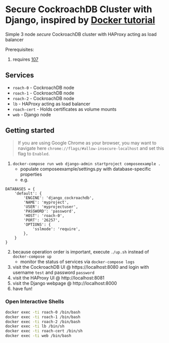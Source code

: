 # Secure CockroachDB Cluster with Django, inspired by [Docker tutorial](https://docs.docker.com/compose/django/)
Simple 3 node *secure* CockroachDB cluster with HAProxy acting as load balancer

Prerequisites:
1. requires [107](https://github.com/cockroachdb/django-cockroachdb/issues/107)

## Services
* `roach-0` - CockroachDB node
* `roach-1` - CockroachDB node
* `roach-2` - CockroachDB node
* `lb` - HAProxy acting as load balancer
* `roach-cert` - Holds certificates as volume mounts
* `web` - Django node

## Getting started
>If you are using Google Chrome as your browser, you may want to navigate here `chrome://flags/#allow-insecure-localhost` and set this flag to `Enabled`. 

1) `docker-compose run web django-admin startproject composeexample .`
	- populate composeexample/settings.py with database-specific properties
	- e.g.
```
DATABASES = {
    'default': {
        'ENGINE': 'django_cockroachdb',
        'NAME': 'myproject',
        'USER': 'myprojectuser',
        'PASSWORD': 'password',
        'HOST': 'roach-0',
        'PORT': '26257',
        'OPTIONS': {
            'sslmode': 'require',
        },
    }
}
```

2) because operation order is important, execute `./up.sh` instead of `docker-compose up`
	- monitor the status of services via `docker-compose logs`
3) visit the CockroachDB UI @ https://localhost:8080 and login with username `test` and password `password`
4) visit the HAProxy UI @ http://localhost:8081
5) visit the Django webpage @ http://localhost:8000
6) have fun!

### Open Interactive Shells
```bash
docker exec -ti roach-0 /bin/bash
docker exec -ti roach-1 /bin/bash
docker exec -ti roach-2 /bin/bash
docker exec -ti lb /bin/sh
docker exec -ti roach-cert /bin/sh
docker exec -ti web /bin/bash
```
